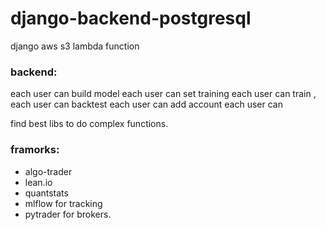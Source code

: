 # django-backend-postgresql
django
aws
s3
lambda function

### backend:
each user can build model
each user can set training
each user can train ,
each user can backtest
each user can add account
each user can 

find best libs to do complex functions.

### framorks:
- algo-trader
- lean.io
- quantstats
- mlflow for tracking 
- pytrader for brokers.




